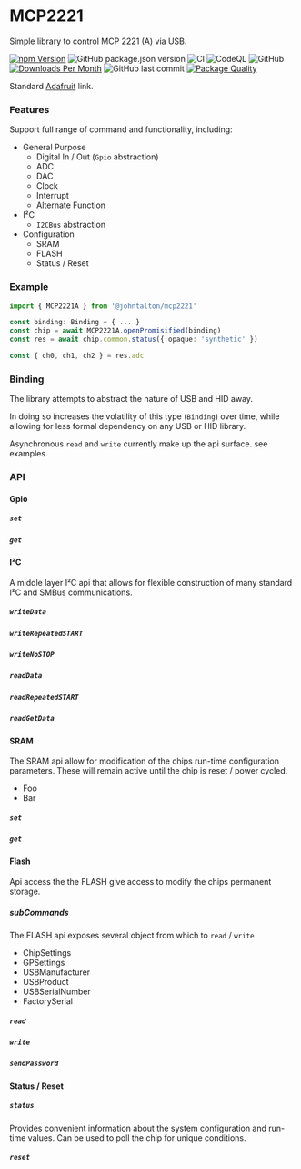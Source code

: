 # MCP2221
Simple library to control MCP 2221 (A) via USB.

[![npm Version](http://img.shields.io/npm/v/@johntalton/mcp2221.svg)](https://www.npmjs.com/package/@johntalton/mcp2221)
![GitHub package.json version](https://img.shields.io/github/package-json/v/johntalton/mcp2221)
![CI](https://github.com/johntalton/mcp2221/workflows/CI/badge.svg)
![CodeQL](https://github.com/johntalton/mcp2221/workflows/CodeQL/badge.svg)
![GitHub](https://img.shields.io/github/license/johntalton/mcp2221)
[![Downloads Per Month](http://img.shields.io/npm/dm/@johntalton/mcp2221.svg)](https://www.npmjs.com/package/@johntalton/mcp2221)
![GitHub last commit](https://img.shields.io/github/last-commit/johntalton/mcp2221)
[![Package Quality](https://npm.packagequality.com/shield/%40johntalton%2Fmcp2221.svg)](https://packagequality.com/#?package=@johntalton/mcp2221)

Standard [Adafruit](https://www.adafruit.com/product/4471) link.

### Features
Support full range of command and functionality, including:

- General Purpose
    - Digital In / Out (`Gpio` abstraction)
    - ADC
    - DAC
    - Clock
    - Interrupt
    - Alternate Function
- I²C
    - `I2CBus` abstraction
- Configuration
    - SRAM
    - FLASH
    - Status / Reset

### Example
```typescript
import { MCP2221A } from '@johntalton/mcp2221'

const binding: Binding = { ... }
const chip = await MCP2221A.openPromisified(binding)
const res = await chip.common.status({ opaque: 'synthetic' })

const { ch0, ch1, ch2 } = res.adc
```

### Binding
The library attempts to abstract the nature of USB and HID away.

In doing so increases the volatility of this type (`Binding`) over time, while allowing for less formal dependency on any USB or HID library.

Asynchronous `read` and `write` currently make up the api surface. see examples.


### API

#### Gpio
##### `set`
##### `get`

#### I²C
A middle layer I²C api that allows for flexible construction of many standard I²C and SMBus communications.
##### `writeData`
##### `writeRepeatedSTART`
##### `writeNoSTOP`
##### `readData`
##### `readRepeatedSTART`
##### `readGetData`

#### SRAM
The SRAM api allow for modification of the chips run-time configuration parameters.
These will remain active until the chip is reset / power cycled.

- Foo
- Bar

##### `set`
##### `get`

#### Flash
Api access the the FLASH give access to modify the chips permanent storage.

##### subCommands
The FLASH api exposes several object from which to `read` / `write`
 - ChipSettings
 - GPSettings
 - USBManufacturer
 - USBProduct
 - USBSerialNumber
 - FactorySerial

##### `read`
##### `write`
##### `sendPassword`

#### Status / Reset
##### `status`
Provides convenient information about the system configuration and run-time values. Can be used to poll the chip for unique conditions.
##### `reset`
